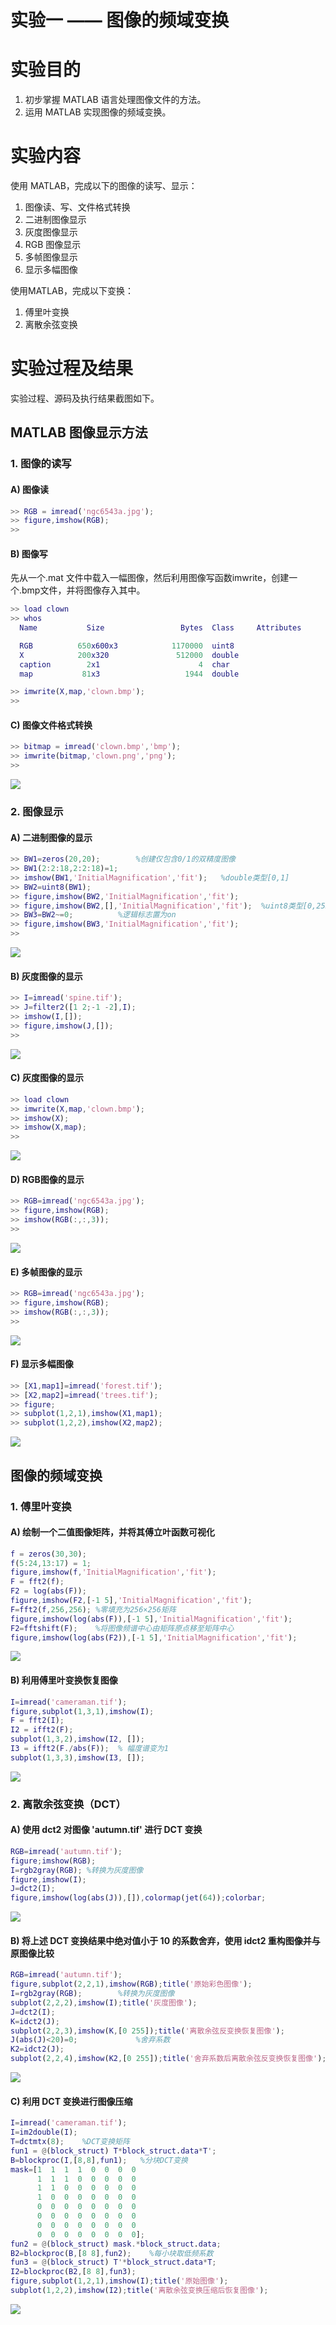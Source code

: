 # 实验一  ——  图像的频域变换

# 实验目的

1. 初步掌握 MATLAB 语言处理图像文件的方法。
2. 运用 MATLAB 实现图像的频域变换。

# 实验内容

使用 MATLAB，完成以下的图像的读写、显示：

1. 图像读、写、文件格式转换
2. 二进制图像显示
3. 灰度图像显示
4. RGB 图像显示
5. 多帧图像显示
6. 显示多幅图像

使用MATLAB，完成以下变换：

1. 傅里叶变换
2. 离散余弦变换

# 实验过程及结果

实验过程、源码及执行结果截图如下。

## MATLAB 图像显示方法

### 1. 图像的读写

#### A) 图像读

```matlab
>> RGB = imread('ngc6543a.jpg');
>> figure,imshow(RGB);
>> 
```

#### B) 图像写

先从一个.mat 文件中载入一幅图像，然后利用图像写函数imwrite，创建一个.bmp文件，并将图像存入其中。

```matlab
>> load clown
>> whos
  Name           Size                 Bytes  Class     Attributes

  RGB          650x600x3            1170000  uint8               
  X            200x320               512000  double              
  caption        2x1                      4  char                
  map           81x3                   1944  double              

>> imwrite(X,map,'clown.bmp');
>> 
```

#### C) 图像文件格式转换

```matlab
>> bitmap = imread('clown.bmp','bmp');
>> imwrite(bitmap,'clown.png','png');
>> 
```

![](./screenshots/1.png)

### 2. 图像显示

#### A) 二进制图像的显示

```matlab
>> BW1=zeros(20,20);		%创建仅包含0/1的双精度图像
>> BW1(2:2:18,2:2:18)=1;
>> imshow(BW1,'InitialMagnification','fit');   %double类型[0,1]
>> BW2=uint8(BW1);
>> figure,imshow(BW2,'InitialMagnification','fit');
>> figure,imshow(BW2,[],'InitialMagnification','fit');  %uint8类型[0,255]
>> BW3=BW2~=0; 			%逻辑标志置为on
>> figure,imshow(BW3,'InitialMagnification','fit');
>> 
```

![](./screenshots/2A.png)

#### B) 灰度图像的显示

```matlab
>> I=imread('spine.tif');
>> J=filter2([1 2;-1 -2],I);
>> imshow(I,[]);
>> figure,imshow(J,[]);
>> 
```

![](./screenshots/2B.png)

#### C) 灰度图像的显示

```matlab
>> load clown
>> imwrite(X,map,'clown.bmp');
>> imshow(X);
>> imshow(X,map);
>> 
```

![](./screenshots/2C.png)

#### D) RGB图像的显示

```matlab
>> RGB=imread('ngc6543a.jpg');
>> figure,imshow(RGB);
>> imshow(RGB(:,:,3));
>> 
```

![](./screenshots/2D.png)

#### E) 多帧图像的显示

```matlab
>> RGB=imread('ngc6543a.jpg');
>> figure,imshow(RGB);
>> imshow(RGB(:,:,3));
>> 
```
![](./screenshots/2E.png)

#### F) 显示多幅图像

```matlab
>> [X1,map1]=imread('forest.tif');
>> [X2,map2]=imread('trees.tif');
>> figure;
>> subplot(1,2,1),imshow(X1,map1);
>> subplot(1,2,2),imshow(X2,map2);
```

![](./screenshots/2F.png)

## 图像的频域变换

### 1. 傅里叶变换

#### A) 绘制一个二值图像矩阵，并将其傅立叶函数可视化

```matlab
f = zeros(30,30);
f(5:24,13:17) = 1;
figure,imshow(f,'InitialMagnification','fit');
F = fft2(f);
F2 = log(abs(F));
figure,imshow(F2,[-1 5],'InitialMagnification','fit');
F=fft2(f,256,256); %零填充为256×256矩阵
figure,imshow(log(abs(F)),[-1 5],'InitialMagnification','fit');
F2=fftshift(F);    %将图像频谱中心由矩阵原点移至矩阵中心
figure,imshow(log(abs(F2)),[-1 5],'InitialMagnification','fit');
```

![](./screenshots/F1A.png)

#### B) 利用傅里叶变换恢复图像

```matlab
I=imread('cameraman.tif');
figure,subplot(1,3,1),imshow(I);
F = fft2(I);
I2 = ifft2(F);
subplot(1,3,2),imshow(I2, []);
I3 = ifft2(F./abs(F));  % 幅度谱变为1
subplot(1,3,3),imshow(I3, []);
```

![](./screenshots/F1B.png)

### 2. 离散余弦变换（DCT）

#### A) 使用 dct2 对图像 'autumn.tif' 进行 DCT 变换

```matlab
RGB=imread('autumn.tif');
figure;imshow(RGB);
I=rgb2gray(RGB); %转换为灰度图像
figure,imshow(I);
J=dct2(I);
figure,imshow(log(abs(J)),[]),colormap(jet(64));colorbar;
```

![](./screenshots/F2A.png)

#### B) 将上述 DCT 变换结果中绝对值小于 10 的系数舍弃，使用 idct2 重构图像并与原图像比较

```matlab
RGB=imread('autumn.tif');
figure,subplot(2,2,1),imshow(RGB);title('原始彩色图像');
I=rgb2gray(RGB); 		%转换为灰度图像
subplot(2,2,2),imshow(I);title('灰度图像');
J=dct2(I);
K=idct2(J);
subplot(2,2,3),imshow(K,[0 255]);title('离散余弦反变换恢复图像');
J(abs(J)<20)=0; 			%舍弃系数
K2=idct2(J);
subplot(2,2,4),imshow(K2,[0 255]);title('舍弃系数后离散余弦反变换恢复图像');
```

![](./screenshots/F2B.png)

#### C) 利用 DCT 变换进行图像压缩

```matlab
I=imread('cameraman.tif');
I=im2double(I);
T=dctmtx(8);    %DCT变换矩阵
fun1 = @(block_struct) T*block_struct.data*T';
B=blockproc(I,[8,8],fun1);   %分块DCT变换
mask=[1  1  1  1  0  0  0  0
      1  1  1  0  0  0  0  0
      1  1  0  0  0  0  0  0
      1  0  0  0  0  0  0  0
      0  0  0  0  0  0  0  0
      0  0  0  0  0  0  0  0
      0  0  0  0  0  0  0  0
      0  0  0  0  0  0  0  0];
fun2 = @(block_struct) mask.*block_struct.data;
B2=blockproc(B,[8 8],fun2);    %每小块取低频系数
fun3 = @(block_struct) T'*block_struct.data*T;
I2=blockproc(B2,[8 8],fun3);
figure,subplot(1,2,1),imshow(I);title('原始图像');
subplot(1,2,2),imshow(I2);title('离散余弦变换压缩后恢复图像');
```

![](./screenshots/F2C.png)